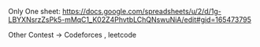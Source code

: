 Only One sheet: 
https://docs.google.com/spreadsheets/u/2/d/1g-LBYXNsrzZsPk5-mMqC1_K02Z4PhvtbLChQNswuNiA/edit#gid=165473795

Other
Contest -> Codeforces , leetcode


